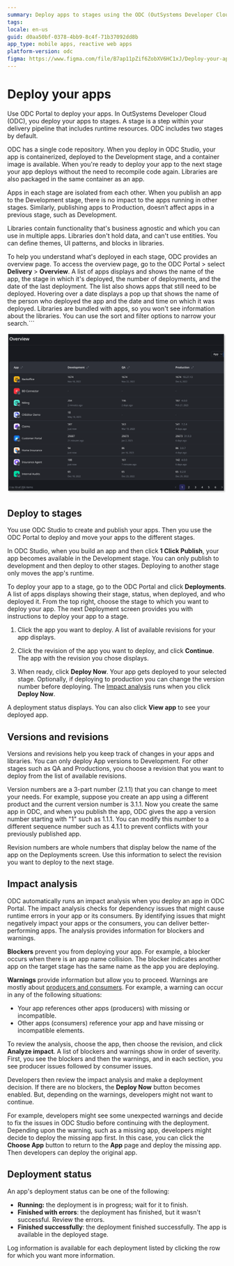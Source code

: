 ```yaml
---
summary: Deploy apps to stages using the ODC (OutSystems Developer Cloud) Portal. Analyze impact of deployment to apps and consumers.
tags:
locale: en-us
guid: d0aa50bf-0378-4bb9-8c4f-71b37092dd8b
app_type: mobile apps, reactive web apps
platform-version: odc
figma: https://www.figma.com/file/B7ap11pZif6ZobXV6HC1xJ/Deploy-your-apps?type=design&node-id=3404%3A22&mode=design&t=Y5uHYwUWDFTKusfq-1
---
```


# Deploy your apps

Use ODC Portal to deploy your apps. In OutSystems Developer Cloud (ODC), you deploy your apps to stages. A stage is a step within your delivery pipeline that includes runtime resources. ODC includes two stages by default.

ODC has a single code repository. When you deploy in ODC Studio, your app is containerized, deployed to the Development stage, and a container image is available. When you're ready to deploy your app to the next stage your app deploys without the need to recompile code again. Libraries are also packaged in the same container as an app.

Apps in each stage are isolated from each other. When you publish an app to the Development stage, there is no impact to the apps running in other stages. Similarly, publishing apps to  Production, doesn’t affect apps in a previous stage, such as Development.

Libraries contain functionality that's business agnostic and which you can use in multiple apps. Libraries don't hold data, and can't use entities. You can define themes, UI patterns, and blocks in libraries.

To help you understand what's deployed in each stage, ODC provides an overview page. To access the overview page, go to the ODC Portal > select **Delivery** > **Overview**. A list of apps displays and shows the name of the app, the stage in which it's deployed, the number of deployments, and the date of the last deployment. The list also shows apps that still need to be deployed. Hovering over a date displays a pop up that shows the name of the person who deployed the app and the date and time on which it was deployed. Libraries are bundled with apps, so you won't see information about the libraries. You can use the sort and filter options to narrow your search.```

![Deploy app overview](images/deploy-overview-pl.png)

## Deploy to stages

You use ODC Studio to create and publish your apps. Then you use the ODC Portal to deploy and move your apps to the different stages.

In ODC Studio, when you build an app and then click **1 Click Publish**, your app becomes available in the Development stage. You can only publish to development and then deploy to other stages. Deploying to another stage only moves the app's runtime.

To deploy your app to a stage, go to the ODC Portal and click **Deployments**. A list of apps displays showing their stage, status, when deployed, and who deployed it. From the top right, choose the stage to which you want to deploy your app. The next Deployment screen provides you with instructions to deploy your app to a stage.

1. Click the app you want to deploy. A list of available revisions for your app displays.

1. Click the revision of the app you want to deploy, and click **Continue**. The app with the revision you chose displays.  

1. When ready, click **Deploy Now**. Your app gets deployed to your selected stage. Optionally, if deploying to production you can change the version number before deploying. The [Impact analysis](#impact-analysis) runs when you click **Deploy Now**.

<div class="info" markdown="1">

A deployment status displays. You can also click **View app** to see your deployed app.

</div>  

## Versions and revisions

Versions and revisions help you keep track of changes in your apps and libraries. You can only deploy App versions to Development. For other stages such as  QA and Productions, you choose a revision that you want to deploy from the list of available revisions.

Version numbers are a 3-part number (2.1.1) that you can change to meet your needs. For example, suppose you create an app using a different product and the current version number is 3.1.1. Now you create the same app in ODC, and when you publish the app, ODC gives the app a version number starting with "1" such as 1.1.1. You can modify this number to a different sequence number such as 4.1.1 to prevent conflicts with your previously published app.

Revision numbers are whole numbers that display below the name of the app on the Deployments screen. Use this information to select the revision you want to deploy to the next stage.

## Impact analysis

ODC automatically runs an impact analysis when you deploy an app in ODC Portal. The impact analysis checks for dependency issues that might cause runtime errors in your app or its consumers. By identifying issues that might negatively impact your apps or the consumers, you can deliver better-performing apps. The analysis provides information for blockers and warnings.

**Blockers** prevent you from deploying your app. For example, a blocker occurs when there is an app name collision. The blocker indicates another app on the target stage has the same name as the app you are deploying.

**Warnings** provide information but allow you to proceed. Warnings are mostly about [producers and consumers](../building-apps/data/sharing.md). For example, a warning can occur in any of the following situations:

* Your app references other apps (producers) with missing or incompatible.
* Other apps (consumers) reference your app and have missing or incompatible elements.

To review the analysis, choose the app, then choose the revision, and click  **Analyze impact**. A list of blockers and warnings show in order of severity. First, you see the blockers and then the warnings, and in each section, you see producer issues followed by consumer issues.

Developers then review the impact analysis and make a deployment decision. If there are no blockers, the **Deploy Now** button becomes enabled. But, depending on the warnings, developers might not want to continue.

For example, developers might see some unexpected warnings and decide to fix the issues in ODC Studio before continuing with the deployment. Depending upon the warning, such as a missing app, developers might decide to deploy the missing app first. In this case, you can click the **Choose App** button to return to the **App** page and deploy the missing app. Then developers can deploy the original app.  

## Deployment status

An app's deployment status can be one of the following:

* **Running:** the deployment is in progress; wait for it to finish.
* **Finished with errors**: the deployment has finished, but it wasn't successful. Review the errors.
* **Finished successfully**: the deployment finished successfully. The app is available in the deployed stage.

Log information is available for each deployment listed by clicking the row for which you want more information.
